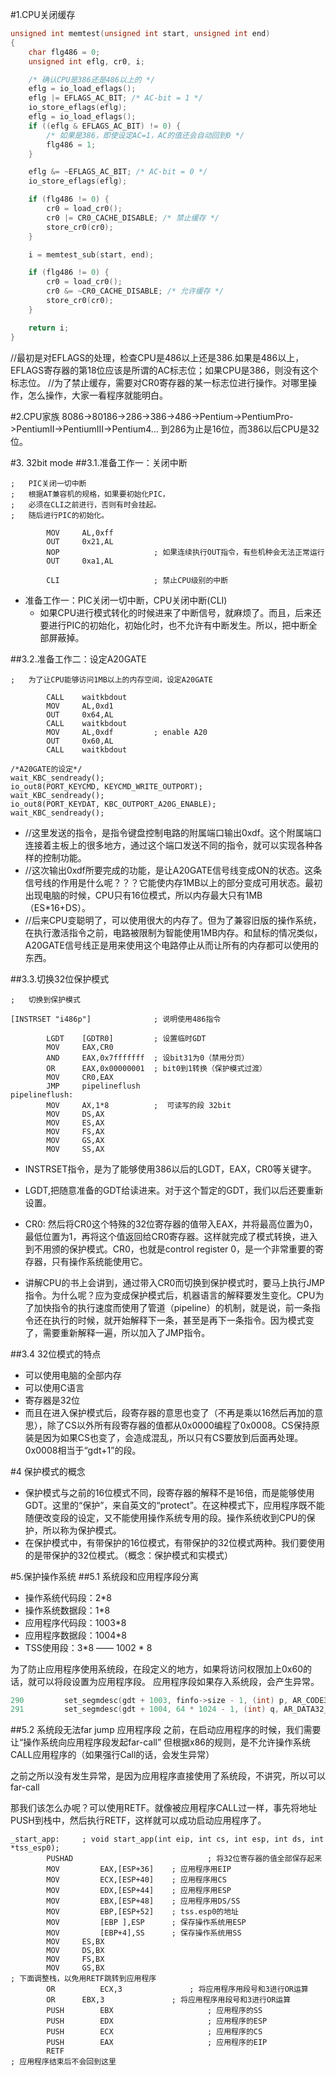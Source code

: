 #1.CPU关闭缓存

```cpp
unsigned int memtest(unsigned int start, unsigned int end)
{
    char flg486 = 0;
    unsigned int eflg, cr0, i;

    /* 确认CPU是386还是486以上的 */
    eflg = io_load_eflags();
    eflg |= EFLAGS_AC_BIT; /* AC-bit = 1 */
    io_store_eflags(eflg);
    eflg = io_load_eflags();
    if ((eflg & EFLAGS_AC_BIT) != 0) {
        /* 如果是386，即使设定AC=1，AC的值还会自动回到0 */
        flg486 = 1;
    }

    eflg &= ~EFLAGS_AC_BIT; /* AC-bit = 0 */
    io_store_eflags(eflg);

    if (flg486 != 0) {
        cr0 = load_cr0();
        cr0 |= CR0_CACHE_DISABLE; /* 禁止缓存 */
        store_cr0(cr0);
    }

    i = memtest_sub(start, end);

    if (flg486 != 0) {
        cr0 = load_cr0();
        cr0 &= ~CR0_CACHE_DISABLE; /* 允许缓存 */
        store_cr0(cr0);
    }

    return i;
}
```

//最初是对EFLAGS的处理，检查CPU是486以上还是386.如果是486以上，EFLAGS寄存器的第18位应该是所谓的AC标志位；如果CPU是386，则没有这个标志位。
//为了禁止缓存，需要对CR0寄存器的某一标志位进行操作。对哪里操作，怎么操作，大家一看程序就能明白。


#2.CPU家族
8086->80186->286->386->486->Pentium->PentiumPro->PentiumII->PentiumIII->Pentium4...
到286为止是16位，而386以后CPU是32位。

#3. 32bit mode
##3.1.准备工作一：关闭中断

```
;   PIC关闭一切中断
;   根据AT兼容机的规格，如果要初始化PIC，
;   必须在CLI之前进行，否则有时会挂起。
;   随后进行PIC的初始化。

        MOV     AL,0xff
        OUT     0x21,AL
        NOP                     ; 如果连续执行OUT指令，有些机种会无法正常运行
        OUT     0xa1,AL

        CLI                     ; 禁止CPU级别的中断

```
* 准备工作一：PIC关闭一切中断，CPU关闭中断(CLI)
	* 如果CPU进行模式转化的时候进来了中断信号，就麻烦了。而且，后来还要进行PIC的初始化，初始化时，也不允许有中断发生。所以，把中断全部屏蔽掉。

##3.2.准备工作二：设定A20GATE

```
;   为了让CPU能够访问1MB以上的内存空间，设定A20GATE

        CALL    waitkbdout
        MOV     AL,0xd1
        OUT     0x64,AL
        CALL    waitkbdout
        MOV     AL,0xdf         ; enable A20
        OUT     0x60,AL
        CALL    waitkbdout

/*A20GATE的设定*/
wait_KBC_sendready();
io_out8(PORT_KEYCMD, KEYCMD_WRITE_OUTPORT);
wait_KBC_sendready();
io_out8(PORT_KEYDAT, KBC_OUTPORT_A20G_ENABLE);
wait_KBC_sendready();
```


* //这里发送的指令，是指令键盘控制电路的附属端口输出0xdf。这个附属端口连接着主板上的很多地方，通过这个端口发送不同的指令，就可以实现各种各样的控制功能。
* //这次输出0xdf所要完成的功能，是让A20GATE信号线变成ON的状态。这条信号线的作用是什么呢？？？它能使内存1MB以上的部分变成可用状态。最初出现电脑的时候，CPU只有16位模式，所以内存最大只有1MB（ES*16+DS）。
* //后来CPU变聪明了，可以使用很大的内存了。但为了兼容旧版的操作系统，在执行激活指令之前，电路被限制为智能使用1MB内存。和鼠标的情况类似，A20GATE信号线正是用来使用这个电路停止从而让所有的内存都可以使用的东西。


##3.3.切换32位保护模式
```
;   切换到保护模式

[INSTRSET "i486p"]              ; 说明使用486指令

        LGDT    [GDTR0]         ; 设置临时GDT
        MOV     EAX,CR0
        AND     EAX,0x7fffffff  ; 设bit31为0（禁用分页）
        OR      EAX,0x00000001  ; bit0到1转换（保护模式过渡）
        MOV     CR0,EAX
        JMP     pipelineflush
pipelineflush:
        MOV     AX,1*8          ;  可读写的段 32bit
        MOV     DS,AX
        MOV     ES,AX
        MOV     FS,AX
        MOV     GS,AX
        MOV     SS,AX
```

* INSTRSET指令，是为了能够使用386以后的LGDT，EAX，CR0等关键字。
*  LGDT,把随意准备的GDT给读进来。对于这个暂定的GDT，我们以后还要重新设置。
* CR0: 然后将CR0这个特殊的32位寄存器的值带入EAX，并将最高位置为0，最低位置为1，再将这个值返回给CR0寄存器。这样就完成了模式转换，进入到不用颁的保护模式。CR0，也就是control register 0，是一个非常重要的寄存器，只有操作系统能使用它。

* 讲解CPU的书上会讲到，通过带入CR0而切换到保护模式时，要马上执行JMP指令。为什么呢？应为变成保护模式后，机器语言的解释要发生变化。CPU为了加快指令的执行速度而使用了管道（pipeline）的机制，就是说，前一条指令还在执行的时候，就开始解释下一条，甚至是再下一条指令。因为模式变了，需要重新解释一遍，所以加入了JMP指令。


##3.4 32位模式的特点
* 可以使用电脑的全部内存
* 可以使用C语言
* 寄存器是32位
* 而且在进入保护模式后，段寄存器的意思也变了（不再是乘以16然后再加的意思），除了CS以外所有段寄存器的值都从0x0000编程了0x0008。CS保持原装是因为如果CS也变了，会造成混乱，所以只有CS要放到后面再处理。0x0008相当于“gdt+1”的段。

#4 保护模式的概念
*  保护模式与之前的16位模式不同，段寄存器的解释不是16倍，而是能够使用GDT。这里的“保护”，来自英文的“protect”。在这种模式下，应用程序既不能随便改变段的设定，又不能使用操作系统专用的段。操作系统收到CPU的保护，所以称为保护模式。
*  在保护模式中，有带保护的16位模式，有带保护的32位模式两种。我们要使用的是带保护的32位模式。（概念：保护模式和实模式）

#5.保护操作系统
##5.1 系统段和应用程序段分离
* 操作系统代码段：2*8
* 操作系统数据段：1*8
* 应用程序代码段：1003*8
* 应用程序数据段：1004*8
* TSS使用段：3*8 —— 1002 * 8

为了防止应用程序使用系统段，在段定义的地方，如果将访问权限加上0x60的话，就可以将段设置为应用程序段。
应用程序段如果存入系统段，会产生异常。

```cpp
290         set_segmdesc(gdt + 1003, finfo->size - 1, (int) p, AR_CODE32_ER + 0x60);
291         set_segmdesc(gdt + 1004, 64 * 1024 - 1, (int) q, AR_DATA32_RW + 0x60);
```
##5.2 系统段无法far jump 应用程序段
之前，在启动应用程序的时候，我们需要让“操作系统向应用程序段发起far-call”
但根据x86的规则，是不允许操作系统CALL应用程序的（如果强行Call的话，会发生异常）

之前之所以没有发生异常，是因为应用程序直接使用了系统段，不讲究，所以可以far-call

那我们该怎么办呢？可以使用RETF。就像被应用程序CALL过一样，事先将地址PUSH到栈中，然后执行RETF，这样就可以成功启动应用程序了。

```
_start_app:     ; void start_app(int eip, int cs, int esp, int ds, int *tss_esp0);
        PUSHAD                              ; 将32位寄存器的值全部保存起来
        MOV         EAX,[ESP+36]    ; 应用程序用EIP
        MOV         ECX,[ESP+40]    ; 应用程序用CS
        MOV         EDX,[ESP+44]    ; 应用程序用ESP
        MOV         EBX,[ESP+48]    ; 应用程序用DS/SS
        MOV         EBP,[ESP+52]    ; tss.esp0的地址
        MOV         [EBP ],ESP      ; 保存操作系统用ESP
        MOV         [EBP+4],SS      ; 保存操作系统用SS
        MOV     ES,BX
        MOV     DS,BX
        MOV     FS,BX
        MOV     GS,BX
; 下面调整栈，以免用RETF跳转到应用程序
        OR          ECX,3               ; 将应用程序用段号和3进行OR运算
        OR      EBX,3               ; 将应用程序用段号和3进行OR运算
        PUSH        EBX                     ; 应用程序的SS
        PUSH        EDX                     ; 应用程序的ESP
        PUSH        ECX                     ; 应用程序的CS
        PUSH        EAX                     ; 应用程序的EIP
        RETF
; 应用程序结束后不会回到这里
```
